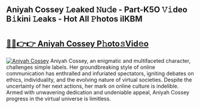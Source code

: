 ## Aniyah Cossey 𝙻eaked 𝙽u𝚍e - Part-K5O 𝚅𝚒deo B𝚒kini 𝙻eaks - Hot All 𝙿hotos ilKBM

# <h2><a href="http://ld19yi4.urlbe.top/?page=Aniyah+Cossey">🔗🔗👉👉 Aniyah Cossey P𝚑oto𝚜Vid𝚎o</a></h2>

[![Aniyah Cossey](https://i.imgur.com/eBuTRDB.gif)](http://ld19yi4.urlbe.top/?page=Aniyah+Cossey)
Aniyah Cossey, an enigmatic and multifaceted character, challenges simple labels. Her groundbreaking style of online communication has enthralled and infuriated spectators, igniting debates on ethics, individuality, and the evolving nature of virtual societies. Despite the uncertainty of her next actions, her mark on online culture is indelible. Armed with unwavering dedication and undeniable appeal, Aniyah Cossey progress in the virtual universe is limitless.
